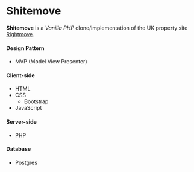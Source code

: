 # Shitemove

**Shitemove** is a *Vanilla PHP* clone/implementation of the UK property site [Rightmove](https://www.rightmove.co.uk/ "Rightmove").

#### Design Pattern
* MVP (Model View Presenter)

#### Client-side
* HTML
* CSS
  * Bootstrap
* JavaScript

#### Server-side
* PHP

#### Database
* Postgres
